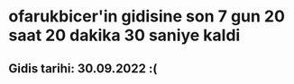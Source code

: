 # ofarukbicer'in gidisine son 7 gun 20 saat 20 dakika 30 saniye kaldi

## Gidis tarihi: 30.09.2022 :(